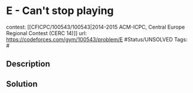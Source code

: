 # E - Can't stop playing

contest: [[CFICPC/100543/100543|2014-2015 ACM-ICPC, Central Europe Regional Contest (CERC 14)]]
url: https://codeforces.com/gym/100543/problem/E
#Status/UNSOLVED
Tags: #

## Description

## Solution

